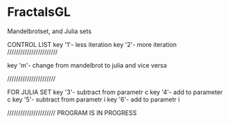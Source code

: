 # FractalsGL
Mandelbrotset, and Julia sets

CONTROL LIST 
key '1'- less iteration
key '2'- more iteration
///////////////////////

key 'm'- change from mandelbrot to julia and vice versa

//////////////////////

FOR JULIA SET 
key '3'- subtract from parametr c
key '4'- add to parameter c
key '5'- subtract from parametr i
key '6'- add to parametr i 

//////////////////////
PROGRAM IS IN PROGRESS
